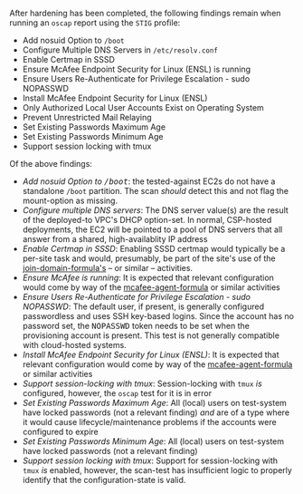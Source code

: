 After hardening has been completed, the following findings remain when running an `oscap` report using the `STIG` profile:

* Add nosuid Option to `/boot`
* Configure Multiple DNS Servers in `/etc/resolv.conf`
* Enable Certmap in SSSD
* Ensure McAfee Endpoint Security for Linux (ENSL) is running
* Ensure Users Re-Authenticate for Privilege Escalation - sudo NOPASSWD
* Install McAfee Endpoint Security for Linux (ENSL)
* Only Authorized Local User Accounts Exist on Operating System
* Prevent Unrestricted Mail Relaying
* Set Existing Passwords Maximum Age
* Set Existing Passwords Minimum Age
* Support session locking with tmux

Of the above findings:
* <i>Add nosuid Option to <tt>/boot</tt></i>: the tested-against EC2s do not have a standalone `/boot` partition. The scan *should* detect this and not flag the mount-option as missing.
* <i>Configure multiple DNS servers</i>: The DNS server value(s) are the result of the deployed-to VPC's DHCP option-set. In normal, CSP-hosted deployments, the EC2 will be pointed to a pool of DNS servers that all answer from a shared, high-availablity IP address
* <i>Enable Certmap in SSSD</i>: Enabling SSSD certmap would typically be a per-site task and would, presumably, be part of the site's use of the [join-domain-formula's](https://github.com/plus3it/join-domain-formula) &ndash; or similar &ndash; activities.
* <i>Ensure McAfee is running</i>: It is expected that relevant configuration would come by way of the [mcafee-agent-formula](https://github.com/plus3it/mcafee-agent-formula) or similar activities
* <i>Ensure Users Re-Authenticate for Privilege Escalation - sudo NOPASSWD</i>: The default user, if present, is generally configured passwordless and uses SSH key-based logins. Since the account has no password set, the <tt>NOPASSWD</tt> token needs to be set when the provisioning account is present. This test is not generally compatible with cloud-hosted systems.
* <i>Install McAfee Endpoint Security for Linux (ENSL)</i>: It is expected that relevant configuration would come by way of the [mcafee-agent-formula](https://github.com/plus3it/mcafee-agent-formula) or similar activities
* <i>Support session-locking with tmux</i>: Session-locking with `tmux` <i>is</i> configured, however, the `oscap` test for it is in error
* <i>Set Existing Passwords Maximum Age</i>: All (local) users on test-system have locked passwords (not a relevant finding) _and_ are of a type where it would cause lifecycle/maintenance problems if the accounts were configured to expire
* <i>Set Existing Passwords Minimum Age</i>: All (local) users on test-system have locked passwords (not a relevant finding)
* <i>Support session locking with tmux</i>: Support for session-locking with `tmux` _is_ enabled, however, the scan-test has insufficient logic to properly identify that the configuration-state is valid.
